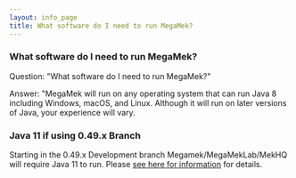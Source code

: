 ```yaml
---
layout: info_page
title: What software do I need to run MegaMek?
---
```


### What software do I need to run MegaMek?

Question: "What software do I need to run MegaMek?"

Answer: "MegaMek will run on any operating system that can run Java 8 including Windows, macOS, and Linux. Although it will run on later versions of Java, your experience will vary.

### Java 11 if using 0.49.x Branch

Starting in the 0.49.x Development branch Megamek/MegaMekLab/MekHQ will require Java 11 to run. Please [see here for information](https://github.com/MegaMek/megamek/wiki/Updating-to-OpenJDK) for details.

